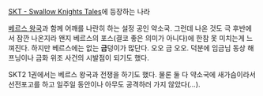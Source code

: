 [SKT - Swallow Knights Tales](SKT%20-%20Swallow%20Knights%20Tales.md)에 등장하는
나라

[베르스 왕국](%EB%B2%A0%EB%A5%B4%EC%8A%A4%20%EC%99%95%EA%B5%AD.md)과 함께 어깨를 나란히
하는 설정 공인 약소국. 그런데 나온 것도 극 후반에서 잠깐 나온지라 왠지 베르스의 포스(결코 좋은 의미가 아니다)에 한참 못 미치는게
느껴진다. 하지만 베르스에는 없는 **금**덩이가 많단다. 오오 금 오오. 덕분에 임금님 동상 해프닝이나 금화 위조 사건의 시발점이 되기도
했다.

SKT2 1권에서는 베르스 왕국과 전쟁을 하기도 했다. 물론 둘 다 약소국에 새가슴이라서 선전포고를 하고 일주일 동안이나 아무도 공격하러
가지 않았다(...).

